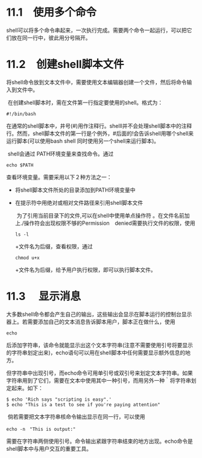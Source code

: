 # 11.1　使用多个命令

​			shell可以将多个命令串起来，一次执行完成。需要两个命令一起运行，可以把它们放在同一行中，彼此用分号隔开。



# 11.2　创建shell脚本文件

​			将shell命令放到文本文件中，需要使用文本编辑器创建一个文件，然后将命令输入到文件中。

​			在创建shell脚本时，需在文件第一行指定要使用的shell。格式为：

```
#!/bin/bash
```

​			在通常的shell脚本中，井号(#)用作注释行。shelll并不会处理shell脚本中的注释行。然而，shell脚本文件的第一行是个例外，#后面的!会告诉shell用哪个shell来运行脚本(可以使用bash shell 同时使用另一个shell来运行脚本)。

​			shell会通过 PATH环境变量来查找命令。通过

```
echo $PATH
```

查看环境变量。需要采用以下２种方法之一：

- 将shell脚本文件所处的目录添加到PATH环境变量中

  

- 在提示符中用绝对或相对文件路径来引用shell脚本文件

  ​		为了引用当前目录下的文件,可以在shell中使用单点操作符 。在文件名前加上./操作符会出现权限不够的Permission　denied需要执行文件的权限，使用
  
  ```
  ls -l
  ```
  
  +文件名为后缀，查看权限，通过
  
  ```
  chmod u+x
  ```
  
  +文件名为后缀，给予用户执行权限，即可以执行脚本文件。



# 11.3 　显示消息

​			大多数shell命令都会产生自己的输出，这些输出会显示在脚本运行的控制台显示器上。若需要添加自己的文本消息告诉脚本用户，脚本正在做什么，使用

```
echo
```

后添加字符串，该命令就能显示出这个文本字符串(注意不需要使用引号将要显示的字符串划定出来)，echo语句可以用在shell脚本中任何需要显示额外信息的地方。

​			但字符串中出现引号，而echo命令可用单引号或双引号来划定文本字符串。如果字符串用到了它们，需要在文本中使用其中一种引号，而用另外一种｀将字符串划定起来。如下：

```
$ echo 'Rich says "scripting is easy".'
$ echo "This is a test to see if you're paying attention"
```

​			倘若需要把文本字符串核命令输出显示在同一行，可以使用

```
echo -n　"This is output:"
```

需要在字符串两侧使用引号。命令输出紧跟字符串结束的地方出现。echo命令是shell脚本中与用户交互的重要工具。



